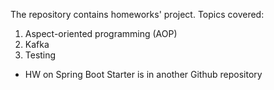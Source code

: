 The repository contains homeworks' project.
Topics covered:
1. Aspect-oriented programming (AOP)
2. Kafka
3. Testing

+ HW on Spring Boot Starter is in another Github repository
